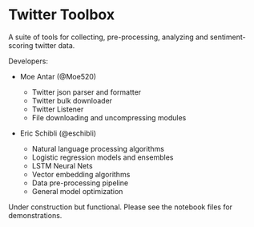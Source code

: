 
# Twitter Toolbox

A suite of tools for collecting, pre-processing, analyzing and sentiment-scoring twitter data.

Developers:
* Moe Antar (@Moe520) 
    * Twitter json parser and formatter
    * Twitter bulk downloader 
    * Twitter Listener 
    * File downloading and uncompressing modules
    
* Eric Schibli (@eschibli)
    * Natural language processing algorithms
    * Logistic regression models and ensembles
    * LSTM Neural Nets
    * Vector embedding algorithms
    * Data pre-processing pipeline
    * General model optimization

Under construction but functional. Please see the notebook files for demonstrations.  

